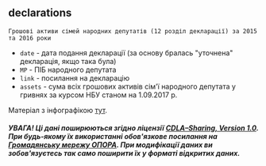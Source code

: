 ## declarations
    Грошові активи сімей народних депутатів (12 розділ декларації) за 2015 та 2016 роки
* ```date``` - дата подання декларації (за основу бралась "уточнена" декларація, якщо така була)
* ```MP``` - ПІБ народного депутата
* ```link``` - посилання на декларацію
* ```assets``` - сума всіх грошових активів сім'ї народного депутата у гривнях за курсом НБУ станом на 1.09.2017 р.

Матеріал з інфографікою [тут](http://longread.oporaua.org/groshi_deputativ_2016/).

   ##### УВАГА! Ці дані поширюються згідно ліцензії [CDLA–Sharing, Version 1.0](https://cdla.io/sharing-1-0). При будь-якому їх використанні обов'язкове посилання на [Громадянську мережу ОПОРА](http://oporaua.org). При модифікації даних ви зобов'язуєтесь так само поширити їх у форматі відкритих даних.

